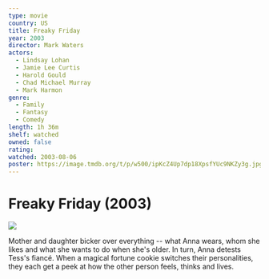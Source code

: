 ```yaml
---
type: movie
country: US
title: Freaky Friday
year: 2003
director: Mark Waters
actors:
  - Lindsay Lohan
  - Jamie Lee Curtis
  - Harold Gould
  - Chad Michael Murray
  - Mark Harmon
genre:
  - Family
  - Fantasy
  - Comedy
length: 1h 36m
shelf: watched
owned: false
rating:
watched: 2003-08-06
poster: https://image.tmdb.org/t/p/w500/ipKcZ4Up7dp18XpsfYUc9NKZy3g.jpg
---
```


# Freaky Friday (2003)

![](https://image.tmdb.org/t/p/w500/ipKcZ4Up7dp18XpsfYUc9NKZy3g.jpg)

Mother and daughter bicker over everything -- what Anna wears, whom she likes and what she wants to do when she's older. In turn, Anna detests Tess's fiancé. When a magical fortune cookie switches their personalities, they each get a peek at how the other person feels, thinks and lives.